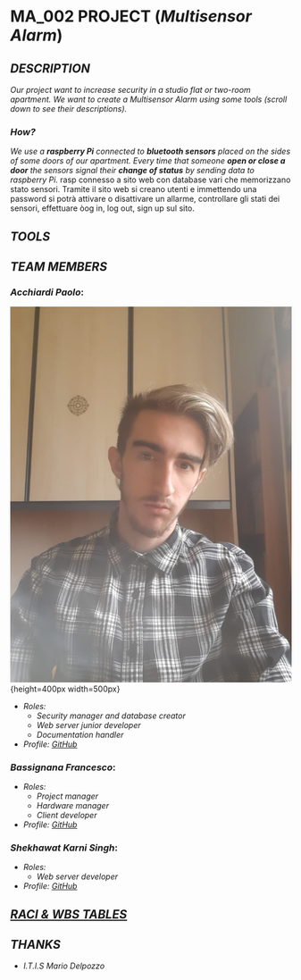 # MA_002 PROJECT (_Multisensor Alarm_)

## _DESCRIPTION_

_Our project want to increase security in a studio flat or two-room apartment. We want to create a Multisensor Alarm using some tools (scroll down to see their descriptions)._

### _How?_
_We use a **raspberry Pi** connected to **bluetooth sensors** placed on the sides of some doors of our apartment. Every time that someone **open or close a door** the sensors signal their **change of status** by sending data to raspberry Pi._
rasp connesso a sito web con database vari che memorizzano stato sensori. Tramite il sito web si creano utenti e immettendo una password si potrà attivare o disattivare un allarme, controllare gli stati dei sensori, effettuare òog in, log out, sign up sul sito.

## _TOOLS_

## _TEAM MEMBERS_

### ___Acchiardi Paolo___:

![Image](documentation_img/acchiardi.jpeg){height=400px width=500px}
  * _Roles:_  
    * _Security manager and database creator_
    * _Web server junior developer_
    * _Documentation handler_
  * _Profile: [GitHub](https://github.com/paoloacchiardi)_
### ___Bassignana Francesco___:

  * _Roles:_  
    * _Project manager_
    * _Hardware manager_
    * _Client developer_
  * _Profile: [GitHub](https://github.com/francescoBassi2002)_
### ___Shekhawat Karni Singh___:

  * _Roles:_  
    * _Web server developer_
  * _Profile: [GitHub](https://github.com/itzShekhawat)_

## _[RACI & WBS TABLES](https://docs.google.com/spreadsheets/d/1zHsK8yuXiTM8GkrUp1s9jzQNUywZxenSyhm5xKTKUP0/edit#gid=0)_

## _THANKS_

  * _I.T.I.S Mario Delpozzo_
